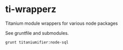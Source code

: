 ti-wrapperz
======

Titanium module wrappers for various node packages


See gruntfile and submodules.

```
grunt titaniumifier:node-sql
```